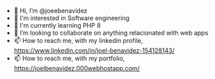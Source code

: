 - 👋 Hi, I’m @joeebenavidez
- 👀 I'm interested in Software engineering
- 🌱 I'm currently learning PHP 8
- 💞️ I’m looking to collaborate on anything relacionated with web apps
- 📫 How to reach me, with my linkedin profile, https://www.linkedin.com/in/joel-benavidez-154128143/
- 📫 How to reach me, with my portfolio, https://joelbenavidez.000webhostapp.com/

